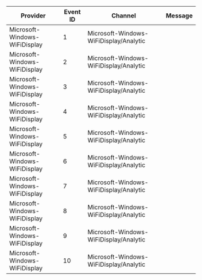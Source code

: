 Provider                       |  Event ID  |  Channel                                 |  Message
-------------------------------|------------|------------------------------------------|---------
Microsoft-Windows-WiFiDisplay  |  1         |  Microsoft-Windows-WiFiDisplay/Analytic  |
Microsoft-Windows-WiFiDisplay  |  2         |  Microsoft-Windows-WiFiDisplay/Analytic  |
Microsoft-Windows-WiFiDisplay  |  3         |  Microsoft-Windows-WiFiDisplay/Analytic  |
Microsoft-Windows-WiFiDisplay  |  4         |  Microsoft-Windows-WiFiDisplay/Analytic  |
Microsoft-Windows-WiFiDisplay  |  5         |  Microsoft-Windows-WiFiDisplay/Analytic  |
Microsoft-Windows-WiFiDisplay  |  6         |  Microsoft-Windows-WiFiDisplay/Analytic  |
Microsoft-Windows-WiFiDisplay  |  7         |  Microsoft-Windows-WiFiDisplay/Analytic  |
Microsoft-Windows-WiFiDisplay  |  8         |  Microsoft-Windows-WiFiDisplay/Analytic  |
Microsoft-Windows-WiFiDisplay  |  9         |  Microsoft-Windows-WiFiDisplay/Analytic  |
Microsoft-Windows-WiFiDisplay  |  10        |  Microsoft-Windows-WiFiDisplay/Analytic  |
